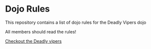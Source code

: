 Dojo Rules
==========

This repository contains a list of dojo rules for the Deadly Vipers dojo

All members should read the rules!

[Checkout the Deadly vipers](https://github.com/deadlyvipers)
